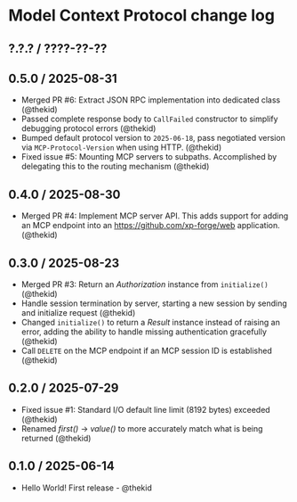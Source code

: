 Model Context Protocol change log
=================================

## ?.?.? / ????-??-??

## 0.5.0 / 2025-08-31

* Merged PR #6: Extract JSON RPC implementation into dedicated class
  (@thekid)
* Passed complete response body to `CallFailed` constructor to simplify
  debugging protocol errors
  (@thekid)
* Bumped default protocol version to `2025-06-18`, pass negotiated
  version via `MCP-Protocol-Version` when using HTTP.
  (@thekid)
* Fixed issue #5: Mounting MCP servers to subpaths. Accomplished by
  delegating this to the routing mechanism
  (@thekid)

## 0.4.0 / 2025-08-30

* Merged PR #4: Implement MCP server API. This adds support for adding an
  MCP endpoint into an https://github.com/xp-forge/web application.
  (@thekid)

## 0.3.0 / 2025-08-23

* Merged PR #3: Return an *Authorization* instance from `initialize()`
  (@thekid)
* Handle session termination by server, starting a new session by sending
  and initialize request
  (@thekid)
* Changed `initialize()` to return a *Result* instance instead of raising
  an error, adding the ability to handle missing authentication gracefully
  (@thekid)
* Call `DELETE` on the MCP endpoint if an MCP session ID is established
  (@thekid)

## 0.2.0 / 2025-07-29

* Fixed issue #1: Standard I/O default line limit (8192 bytes) exceeded
  (@thekid)
* Renamed *first()* -> *value()* to more accurately match what is being
  returned
  (@thekid)

## 0.1.0 / 2025-06-14

* Hello World! First release - @thekid